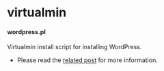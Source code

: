 # virtualmin

#### wordpress.pl
Virtualmin install script for installing WordPress.
* Please read the [related post](https://kallelilja.com/2017/07/how-to-install-wordpress-on-virtualmin/) for more information.
